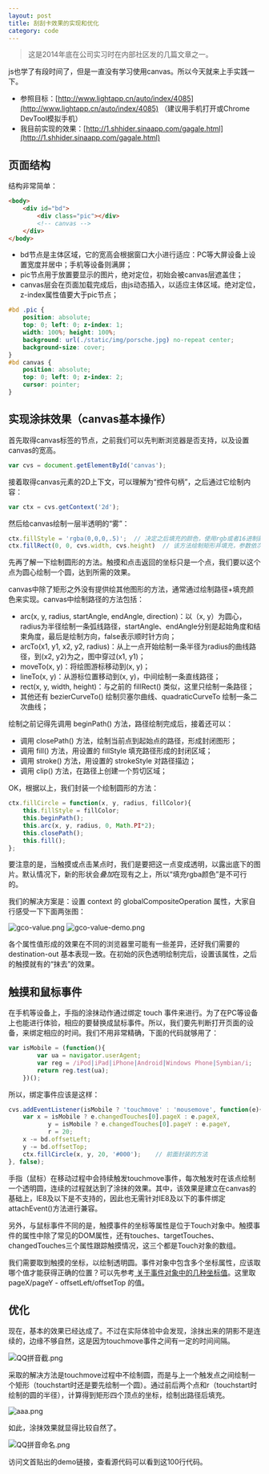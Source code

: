 ```yaml
---
layout: post
title: 刮刮卡效果的实现和优化
category: code
---
```


> 这是2014年底在公司实习时在内部社区发的几篇文章之一。

js也学了有段时间了，但是一直没有学习使用canvas。所以今天就来上手实践一下。

- 参照目标：[http://www.lightapp.cn/auto/index/4085](http://www.lightapp.cn/auto/index/4085) （建议用手机打开或Chrome DevTool模拟手机）
- 我目前实现的效果：[http://1.shhider.sinaapp.com/gagale.html](http://1.shhider.sinaapp.com/gagale.html)

   
## 页面结构

结构非常简单：

```html
<body>
    <div id="bd">
        <div class="pic"></div>
        <!-- canvas -->
    </div>
</body>
```

- bd节点是主体区域，它的宽高会根据窗口大小进行适应：PC等大屏设备上设置宽度并居中；手机等设备则满屏；
- pic节点用于放置要显示的图片，绝对定位，初始会被canvas层遮盖住；
- canvas层会在页面加载完成后，由js动态插入，以适应主体区域。绝对定位，z-index属性值要大于pic节点；

```css
#bd .pic {
    position: absolute;
    top: 0; left: 0; z-index: 1;
    width: 100%; height: 100%;
    background: url(./static/img/porsche.jpg) no-repeat center;
    background-size: cover;
}
#bd canvas {
    position: absolute;
    top: 0; left: 0; z-index: 2;
    cursor: pointer;
}
```
   

## 实现涂抹效果（canvas基本操作）
首先取得canvas标签的节点，之前我们可以先判断浏览器是否支持，以及设置canvas的宽高。

```javascript
var cvs = document.getElementById('canvas');
```

接着取得canvas元素的2D上下文，可以理解为“控件句柄”，之后通过它绘制内容：

```javascript
var ctx = cvs.getContext('2d');
```

然后给canvas绘制一层半透明的“雾”：

```javascript
ctx.fillStyle = 'rgba(0,0,0,.5)';  // 决定之后填充的颜色，使用rgb或者16进制颜色均可，我们使用rgba以实现透明效果
ctx.fillRect(0, 0, cvs.width, cvs.height)  // 该方法绘制矩形并填充，参数依次是起始位置x坐标、y坐标，矩形的宽、高
```

先再了解一下绘制圆形的方法。触摸和点击返回的坐标只是一个点，我们要以这个点为圆心绘制一个圆，达到所需的效果。

canvas中除了矩形之外没有提供绘其他图形的方法，通常通过绘制路径+填充颜色来实现。canvas中绘制路径的方法包括：

- arc(x, y, radius, startAngle, endAngle, direction)：以（x, y）为圆心，radius为半径绘制一条弧线路径，startAngle、endAngle分别是起始角度和结束角度，最后是绘制方向，false表示顺时针方向；
- arcTo(x1, y1, x2, y2, radius)：从上一点开始绘制一条半径为radius的曲线路径，到(x2, y2)为之，图中穿过(x1, y1)；
- moveTo(x, y)：将绘图游标移动到(x, y)；
- lineTo(x, y)：从游标位置移动到(x, y)，中间绘制一条直线路径；
- rect(x, y, width, height)：与之前的 fillRect() 类似，这里只绘制一条路径；
- 其他还有 bezierCurveTo() 绘制贝塞尔曲线、quadraticCurveTo 绘制一条二次曲线；

绘制之前记得先调用 beginPath() 方法，路径绘制完成后，接着还可以：

- 调用 closePath() 方法，绘制当前点到起始点的路径，形成封闭图形；
- 调用 fill() 方法，用设置的 fillStyle 填充路径形成的封闭区域；
- 调用 stroke() 方法，用设置的 strokeStyle 对路径描边；
- 调用 clip() 方法，在路径上创建一个剪切区域；

OK，根据以上，我们封装一个绘制圆形的方法：

```javascript
ctx.fillCircle = function(x, y, radius, fillColor){
    this.fillStyle = fillColor;
    this.beginPath();
    this.arc(x, y, radius, 0, Math.PI*2);
    this.closePath();
    this.fill();
};
```

要注意的是，当触摸或点击某点时，我们是要把这一点变成透明，以露出底下的图片。默认情况下，新的形状会*叠加*在现有之上，所以“填充rgba颜色”是不可行的。

我们的解决方案是：设置 context 的 globalCompositeOperation 属性，大家自行感受一下下面两张图：

![gco-value.png](/public/img/20160103-1-01.png) 
![gco-value-demo.png](/public/img/20160103-1-02.png) 

各个属性值形成的效果在不同的浏览器里可能有一些差异，还好我们需要的 destination-out 基本表现一致。在初始的灰色透明绘制完后，设置该属性，之后的触摸就有的“抹去”的效果。

## 触摸和鼠标事件

在手机等设备上，手指的涂抹动作通过绑定 touch 事件来进行。为了在PC等设备上也能进行体验，相应的要替换成鼠标事件。所以，我们要先判断打开页面的设备，来绑定相应的时间。我们不用非常精确，下面的代码就够用了：

```javascript
var isMobile = (function(){
        var ua = navigator.userAgent;
        var reg = /iPod|iPad|iPhone|Android|Windows Phone|Symbian/i;
        return reg.test(ua);
    })();
```

所以，绑定事件应该是这样：

```javascript
cvs.addEventListener(isMobile ? 'touchmove' : 'mousemove', function(e){
    var x = isMobile ? e.changedTouches[0].pageX : e.pageX,
           y = isMobile ? e.changedTouches[0].pageY : e.pageY,
           r = 20;
    x -= bd.offsetLeft;
    y -= bd.offsetTop;
    ctx.fillCircle(x, y, 20, '#000');    // 前面封装的方法
}, false);
```

手指（鼠标）在移动过程中会持续触发touchmove事件，每次触发时在该点绘制一个透明圆，连续的过程就达到了涂抹的效果。其中，该效果是建立在canvas的基础上，IE8及以下是不支持的，因此也无需针对IE8及以下的事件绑定attachEvent()方法进行兼容。

另外，与鼠标事件不同的是，触摸事件的坐标等属性是位于Touch对象中。触摸事件的属性中除了常见的DOM属性，还有touches、targetTouches、changedTouches三个属性跟踪触摸情况，这三个都是Touch对象的数组。

我们需要取到触摸的坐标，以绘制透明圆。事件对象中包含多个坐标属性，应该取哪个值才能获得正确的位置？可以先参考[
关于事件对象中的几种坐标值](http://ks.netease.com/blog?id=945)。这里取 pageX/pageY - offsetLeft/offsetTop 的值。

## 优化
现在，基本的效果已经达成了。不过在实际体验中会发现，涂抹出来的阴影不是连续的，边缘不够自然，这是因为touchmove事件之间有一定的时间间隔。

![QQ拼音截.png](/public/img/20160103-1-03.png) 

采取的解决方法是touchmove过程中不绘制圆，而是与上一个触发点之间绘制一个矩形（touchstart时还是要先绘制一个圆）。通过前后两个点和r（touchstart时绘制的圆的半径），计算得到矩形四个顶点的坐标，绘制出路径后填充。

![aaa.png](/public/img/20160103-1-04.png) 

如此，涂抹效果就显得比较自然了。

![QQ拼音命名.png](/public/img/20160103-1-05.png) 

访问文首贴出的demo链接，查看源代码可以看到这100行代码。
